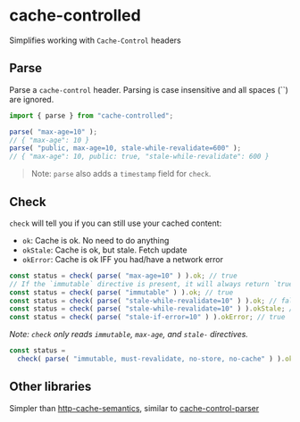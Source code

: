 # cache-controlled

Simplifies working with `Cache-Control` headers

## Parse

Parse a `cache-control` header. Parsing is case insensitive and all spaces (``) are ignored.

```js
import { parse } from "cache-controlled";

parse( "max-age=10" );
// { "max-age": 10 }
parse( "public, max-age=10, stale-while-revalidate=600" );
// { "max-age": 10, public: true, "stale-while-revalidate": 600 }
```

> Note: `parse` also adds a `timestamp` field for `check`.

## Check

`check` will tell you if you can still use your cached content:

- `ok`: Cache is ok. No need to do anything
- `okStale`: Cache is ok, but stale. Fetch update
- `okError`: Cache is ok IFF you had/have a network error

```js
const status = check( parse( "max-age=10" ) ).ok; // true
// If the `immutable` directive is present, it will always return `true`
const status = check( parse( "immutable" ) ).ok; // true
const status = check( parse( "stale-while-revalidate=10" ) ).ok; // false
const status = check( parse( "stale-while-revalidate=10" ) ).okStale; // true
const status = check( parse( "stale-if-error=10" ) ).okError; // true
```

*Note: `check` only reads `immutable`, `max-age`, and `stale-` directives.*

```js
const status =
  check( parse( "immutable, must-revalidate, no-store, no-cache" ) ).ok; // true
```

## Other libraries

Simpler than [http-cache-semantics](https://www.npmjs.com/package/http-cache-semantics), similar to [cache-control-parser](https://github.com/etienne-martin/cache-control-parser)
